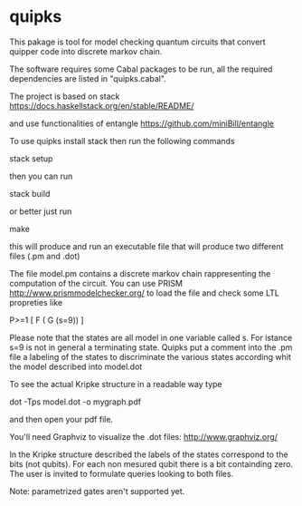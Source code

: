# quipks

This pakage is tool for model checking quantum circuits that convert quipper code into discrete markov chain.

The software requires some Cabal packages to be run, all the required dependencies are listed in "quipks.cabal".

The project is based on stack https://docs.haskellstack.org/en/stable/README/

and use functionalities of entangle https://github.com/miniBill/entangle

To use quipks install stack
then run the following commands

stack setup

then you can run 

stack build

or better just run

make

this will produce and run an executable file that will produce two different files (.pm and .dot)

The file model.pm contains a discrete markov chain rappresenting the computation of the circuit.
You can use PRISM http://www.prismmodelchecker.org/ to load the file and check some LTL propreties like

P>=1 \[ F ( G (s=9)) \]

Please note that the states are all model in one variable called s.
For istance s=9 is not in general a terminating state. 
Quipks put a comment into the .pm file a labeling of the states to discriminate the various states according whit the model described into model.dot

To see the actual  Kripke structure in a readable way type

dot -Tps model.dot -o mygraph.pdf  

and then open your pdf file.  

You'll need Graphviz to visualize the .dot files: http://www.graphviz.org/    

In the Kripke structure described the labels of the states correspond to the bits (not qubits).
For each non mesured qubit there is a bit containding zero.
The user is invited to formulate queries looking to both files.

Note: parametrized gates aren't supported yet.
